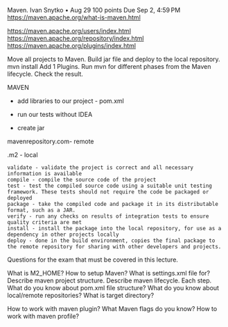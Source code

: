 Maven.
Ivan Snytko
•
Aug 29
100 points
Due Sep 2, 4:59 PM
https://maven.apache.org/what-is-maven.html

https://maven.apache.org/users/index.html
https://maven.apache.org/repository/index.html
https://maven.apache.org/plugins/index.html








Move all projects to Maven. 
Build jar file and deploy to the local repository. mvn install
Add 1 Plugins.
Run mvn for different phases from the Maven lifecycle. Check the result.




MAVEN

- add libraries to our project - pom.xml

- run our tests without IDEA

- create jar



mavenrepository.com- remote

.m2 -  local




    validate - validate the project is correct and all necessary information is available
    compile - compile the source code of the project
    test - test the compiled source code using a suitable unit testing framework. These tests should not require the code be packaged or deployed
    package - take the compiled code and package it in its distributable format, such as a JAR.
    verify - run any checks on results of integration tests to ensure quality criteria are met
    install - install the package into the local repository, for use as a dependency in other projects locally
    deploy - done in the build environment, copies the final package to the remote repository for sharing with other developers and projects.











Questions for the exam that must be covered in this lecture.



What is M2_HOME? How to setup Maven?
What is settings.xml file for?
Describe maven project structure.
Describe maven lifecycle. Each step. 
What do you know about pom.xml file structure?
What do you know about local/remote repositories?
What is target directory?

How to work with maven plugin?
What Maven flags do you know?
How to work with maven profile?
